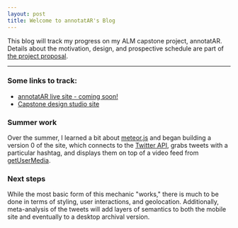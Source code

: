 ```yaml
---
layout: post
title: Welcome to annotatAR's Blog
---
```


This blog will track my progress on my ALM capstone project, annotatAR. Details about the motivation, design, and prospective schedule are part of [the project proposal]({{site.baseurl}}/assets/files/ALM_Capstone_Proposal_RBoyce_v3.2.pdf).

-----

### Some links to track:

* [annotatAR live site - coming soon!](#)
* [Capstone design studio site](https://canvas.harvard.edu/courses/4308)

### Summer work

Over the summer, I learned a bit about [meteor.js](https://www.meteor.com/) and began building a version 0 of the site, which connects to the [Twitter API](https://dev.twitter.com/streaming/public), grabs tweets with a particular hashtag, and displays them on top of a video feed from [getUserMedia](https://developer.mozilla.org/en-US/docs/Web/API/Navigator/getUserMedia). 

### Next steps

While the most basic form of this mechanic "works," there is much to be done in terms of styling, user interactions, and geolocation. Additionally, meta-analysis of the tweets will add layers of semantics to both the mobile site and eventually to a desktop archival version.
